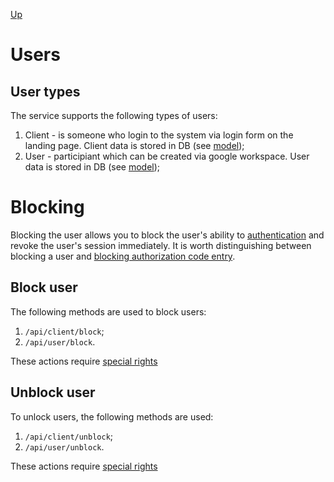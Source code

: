 [Up](../README.md)

# Users

## User types

The service supports the following types of users:

1. Client - is someone who login to the system via login form on the landing page.
    Client data is stored in DB (see [model](ClientModel.md));
1. User - participiant which can be created via google workspace.
    User data is stored in DB (see [model](UserModel.md));


# Blocking

Blocking the user allows you to block the user's ability to [authentication](Authentication.md)
and revoke the user's session immediately. It is worth distinguishing between blocking a user and
[blocking authorization code entry](Authentication.md#blocking-entering-authorization-code).

## Block user

The following methods are used to block users:

1. `/api/client/block`;
2. `/api/user/block`.

These actions require [special rights](Authorization.md#requests-requiring-authorization)

## Unblock user

To unlock users, the following methods are used:

1. `/api/client/unblock`;
2. `/api/user/unblock`.

These actions require [special rights](Authorization.md#requests-requiring-authorization)